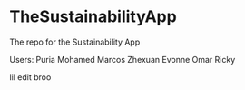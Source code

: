 # TheSustainabilityApp
The repo for the Sustainability App

Users:
Puria
Mohamed
Marcos
Zhexuan
Evonne
Omar
Ricky

lil edit
broo